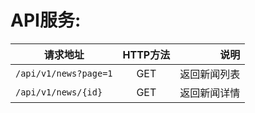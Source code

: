 # API服务:

 | 请求地址        | HTTP方法           | 说明  |
| ------------- |:-------------:| -----:|
| `/api/v1/news?page=1`     | GET | 返回新闻列表 |
|`/api/v1/news/{id}`      | GET      |   返回新闻详情 |
